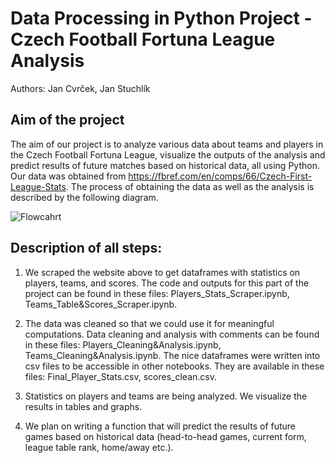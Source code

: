 # Data Processing in Python Project - Czech Football Fortuna League Analysis
Authors: Jan Cvrček, Jan Stuchlík

## Aim of the project
The aim of our project is to analyze various data about teams and players in the Czech Football Fortuna League, visualize the outputs of the analysis and predict results of future matches based on historical data, all using Python. Our data was obtained from https://fbref.com/en/comps/66/Czech-First-League-Stats. The process of obtaining the data as well as the analysis is described by the following diagram.

![Flowcahrt](https://user-images.githubusercontent.com/72010018/106131351-dd27e280-6162-11eb-9359-ede9e7b28116.jpg)

## Description of all steps:
1. We scraped the website above to get dataframes with statistics on players, teams, and scores. The code and outputs for this part of the project can be found in these files: Players_Stats_Scraper.ipynb, Teams_Table&Scores_Scraper.ipynb.

2. The data was cleaned so that we could use it for meaningful computations. Data cleaning and analysis with comments can be found in these files: Players_Cleaning&Analysis.ipynb, Teams_Cleaning&Analysis.ipynb. The nice dataframes were written into csv files to be accessible in other notebooks. They are available in these files: Final_Player_Stats.csv, scores_clean.csv.

3. Statistics on players and teams are being analyzed. We visualize the results in tables and graphs.

4. We plan on writing a function that will predict the results of future games based on historical data (head-to-head games, current form, league table rank, home/away etc.).
